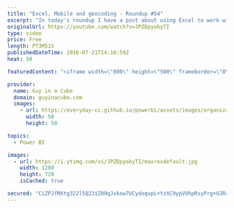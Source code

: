 ```yaml
---
title: "Excel, Mobile and geocoding - Roundup #54"
excerpt: "In today's roundup I have a post about using Excel to work with Power BI data, creating phone layouts for dashboards, some geocoding, and something a little fun.  ANALYSE POWER BI DATA IN EXCEL (@sobnz) http://biinsight.com/analyse-power-bi-data-in-excel/  Geocoding using R and Google Maps in Power BI"
originalUrl: https://youtube.com/watch?v=JPZDpyobyTI
type: video
price: Free
length: PT3M51S
publishedDateTime: 2016-07-21T14:16:59Z
heat: 50

featuredContent: "<iframe width=\"800\" height=\"500\" frameborder=\"0\" src=\"https://www.youtube.com/embed/JPZDpyobyTI\" allow=\"accelerometer; autoplay; encrypted-media; gyroscope; picture-in-picture\" allowfullscreen></iframe>"

provider:
  name: Guy in a Cube
  domain: guyinacube.com
  images:
    - url: https://everyday-cc.github.io/powerbi/assets/images/organizations/guyinacube.com-50x50.jpg
      width: 50
      height: 50

topics:
  - Power BI

images:
  - url: https://i.ytimg.com/vi/JPZDpyobyTI/maxresdefault.jpg
    width: 1280
    height: 720
    isCached: true

secured: "CiZPJfMXtg322l5Q23iZ09qJvkow7UCydoqvpL+YzXC9ypVUhpRsyPrg+UJRr1zagrta6T6bq1mumGnnQBsueGoN/wxSy1U/4BUII1VxqjBzxbEQ1u8BregUhQfXEGZ+w0zUAahnm8JbiP4gMt+CCGE0xM3yJixW/CLDjE/FUMRmYCcHVrVCiAc756E72umJoWb6BbizDbCNMmsMtJxx0q3ZRK94rHw98HNCbmOokoaCviqt8V54+grYW2cgJnZRCPqogYgHZxQRLYxDJNEDvc2rQcnOklNAXJO562C+gzkt6xnKqGUn6SL3gfSJ2T7sPc0PYtvvSysa5duhi0H3IxgncsT57aHyrewLZa3ZKAaSxGjxPVqTBhtIGUqTpL0h0UyuW7aE6epXYshiFb2xYHzgWFqthTBVJm/2YtkOH90=;UeEKE+JJoHX6VUUY8sQF+Q=="
---
```


